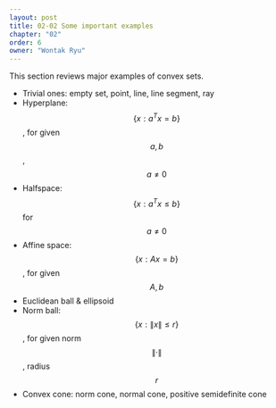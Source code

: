 ```yaml
---
layout: post
title: 02-02 Some important examples
chapter: "02"
order: 6
owner: "Wontak Ryu"
---
```


This section reviews major examples of convex sets.

* Trivial ones: empty set, point, line, line segment, ray
* Hyperplane: $$\{x : a^T x = b\}$$, for given $$a, b$$, $$a \ne 0$$
* Halfspace: $$\{x : a^T x \le b \}$$ for $$a \ne 0$$
* Affine space: $$\{x : Ax = b\}$$, for given $$A, b$$
* Euclidean ball & ellipsoid
* Norm ball: $$\{x : \| x \| \le r\}$$, for given norm $$\|·\|$$, radius $$r$$
* Convex cone: norm cone, normal cone, positive semidefinite cone




